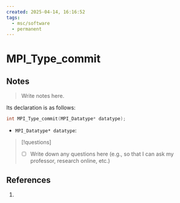 ```yaml
---
created: 2025-04-14, 16:16:52
tags:
  - msc/software
  - permanent
---
```

# MPI_Type_commit

## Notes

> Write notes here.

Its declaration is as follows:

```c
int MPI_Type_commit(MPI_Datatype* datatype);
```

- `MPI_Datatype* datatype`:

> [!questions]
> - [ ] Write down any questions here (e.g., so that I can ask my professor, research online, etc.)

## References

1. 
